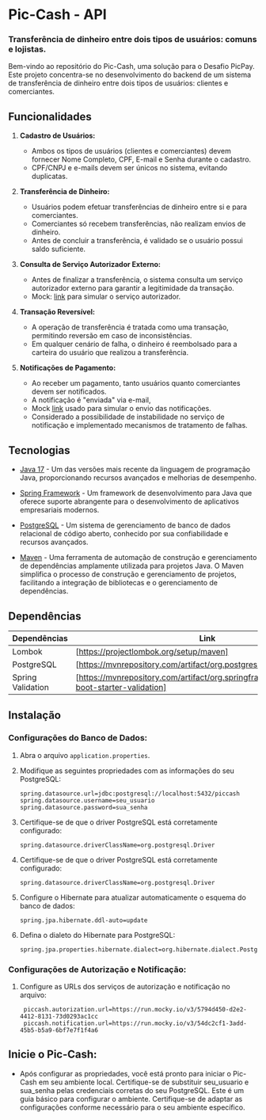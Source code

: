 # Pic-Cash - API
### Transferência de dinheiro entre dois tipos de usuários: comuns e lojistas.

Bem-vindo ao repositório do Pic-Cash, uma solução para o Desafio PicPay. Este projeto concentra-se no desenvolvimento do backend de um sistema de transferência de dinheiro entre dois tipos de usuários: clientes e comerciantes.

## Funcionalidades

1. **Cadastro de Usuários:**
   - Ambos os tipos de usuários (clientes e comerciantes) devem fornecer Nome Completo, CPF, E-mail e Senha durante o cadastro.
   - CPF/CNPJ e e-mails devem ser únicos no sistema, evitando duplicatas.

2. **Transferência de Dinheiro:**
   - Usuários podem efetuar transferências de dinheiro entre si e para comerciantes.
   - Comerciantes só recebem transferências, não realizam envios de dinheiro.
   - Antes de concluir a transferência, é validado se o usuário possui saldo suficiente.

3. **Consulta de Serviço Autorizador Externo:**
   - Antes de finalizar a transferência, o sistema consulta um serviço autorizador externo para garantir a legitimidade da transação.
   - Mock: [link](https://run.mocky.io/v3/5794d450-d2e2-4412-8131-73d0293ac1cc) para simular o serviço autorizador.

4. **Transação Reversível:**
   - A operação de transferência é tratada como uma transação, permitindo reversão em caso de inconsistências.
   - Em qualquer cenário de falha, o dinheiro é reembolsado para a carteira do usuário que realizou a transferência.

5. **Notificações de Pagamento:**
   - Ao receber um pagamento, tanto usuários quanto comerciantes devem ser notificados.
   - A notificação é "enviada" via e-mail,
   - Mock [link](https://run.mocky.io/v3/54dc2cf1-3add-45b5-b5a9-6bf7e7f1f4a6) usado para simular o envio das notificações.
   - Considerado a possibilidade de instabilidade no serviço de notificação e implementado mecanismos de tratamento de falhas.

## Tecnologias

- [Java 17](https://www.oracle.com/java/technologies/javase-jdk17-downloads.html) - Um das versões mais recente da linguagem de programação Java, proporcionando recursos avançados e melhorias de desempenho.

- [Spring Framework](https://spring.io/) - Um framework de desenvolvimento para Java que oferece suporte abrangente para o desenvolvimento de aplicativos empresariais modernos.

- [PostgreSQL](https://www.postgresql.org/) - Um sistema de gerenciamento de banco de dados relacional de código aberto, conhecido por sua confiabilidade e recursos avançados.

- [Maven](https://maven.apache.org/) - Uma ferramenta de automação de construção e gerenciamento de dependências amplamente utilizada para projetos Java. O Maven simplifica o processo de construção e gerenciamento de projetos, facilitando a integração de bibliotecas e o gerenciamento de dependências.


## Dependências

| Dependências | Link |
| ------ | ------ |
| Lombok | [https://projectlombok.org/setup/maven] |
| PostgreSQL | [https://mvnrepository.com/artifact/org.postgresql/postgresql] |
| Spring Validation | [https://mvnrepository.com/artifact/org.springframework.boot/spring-boot-starter-validation]|


## Instalação

### Configurações do Banco de Dados:

1. Abra o arquivo `application.properties`.
2. Modifique as seguintes propriedades com as informações do seu PostgreSQL:

   ```properties
   spring.datasource.url=jdbc:postgresql://localhost:5432/piccash
   spring.datasource.username=seu_usuario
   spring.datasource.password=sua_senha
   ```
3. Certifique-se de que o driver PostgreSQL está corretamente configurado:
    ```properties
    spring.datasource.driverClassName=org.postgresql.Driver
    ```
4. Certifique-se de que o driver PostgreSQL está corretamente configurado:
    ```properties
    spring.datasource.driverClassName=org.postgresql.Driver
    ```
5. Configure o Hibernate para atualizar automaticamente o esquema do banco de dados:
    ```properties
    spring.jpa.hibernate.ddl-auto=update
    ```
6. Defina o dialeto do Hibernate para PostgreSQL:
    ```properties
    spring.jpa.properties.hibernate.dialect=org.hibernate.dialect.PostgreSQLDialect
    ```
### Configurações de Autorização e Notificação:

1. Configure as URLs dos serviços de autorização e notificação no arquivo:

   ```properties
    piccash.autorization.url=https://run.mocky.io/v3/5794d450-d2e2-4412-8131-73d0293ac1cc
    piccash.notification.url=https://run.mocky.io/v3/54dc2cf1-3add-45b5-b5a9-6bf7e7f1f4a6
   ```
 ## Inicie o Pic-Cash:
 
- Após configurar as propriedades, você está pronto para iniciar o Pic-Cash em seu ambiente local.
Certifique-se de substituir seu_usuario e sua_senha pelas credenciais corretas do seu PostgreSQL. Este é um guia básico para configurar o ambiente. Certifique-se de adaptar as configurações conforme necessário para o seu ambiente específico.
